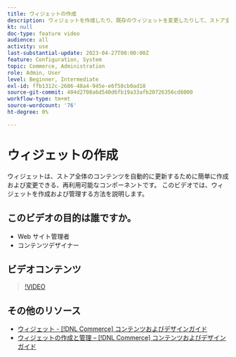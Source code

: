 ```yaml
---
title: ウィジェットの作成
description: ウィジェットを作成したり、既存のウィジェットを変更したりして、ストア全体のコンテンツを自動的に更新する方法を説明します。
kt: null
doc-type: feature video
audience: all
activity: use
last-substantial-update: 2023-04-27T00:00:00Z
feature: Configuration, System
topic: Commerce, Administration
role: Admin, User
level: Beginner, Intermediate
exl-id: ffb1312c-2686-48a4-945e-e6f58cb0ad18
source-git-commit: 404d2708a6d540d6fb19a33afb20726356cd8000
workflow-type: tm+mt
source-wordcount: '76'
ht-degree: 0%

---
```


# ウィジェットの作成

ウィジェットは、ストア全体のコンテンツを自動的に更新するために簡単に作成および変更できる、再利用可能なコンポーネントです。 このビデオでは、ウィジェットを作成および管理する方法を説明します。

## このビデオの目的は誰ですか。

- Web サイト管理者
- コンテンツデザイナー

## ビデオコンテンツ

>[!VIDEO](https://video.tv.adobe.com/v/343786?quality=12&learn=on)

## その他のリソース

- [ウィジェット - [!DNL Commerce] コンテンツおよびデザインガイド](https://experienceleague.adobe.com/docs/commerce-admin/content-design/elements/widgets/widgets.html)
- [ウィジェットの作成と管理 –  [!DNL Commerce] コンテンツおよびデザインガイド](https://experienceleague.adobe.com/docs/commerce-admin/content-design/elements/widgets/widget-create.html)
